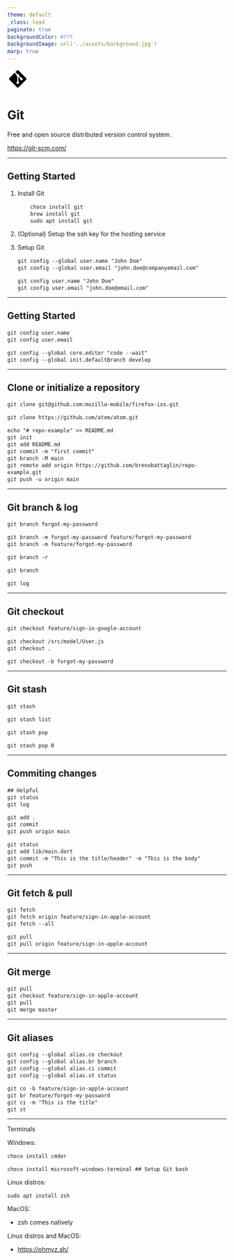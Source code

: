 ```yaml
---
theme: default
_class: lead
paginate: true
backgroundColor: #fff
backgroundImage: url('../assets/background.jpg')
marp: true
---
```


![bg left:40% 80%](../assets/bxl-git.svg)

# Git

Free and open source distributed version control system.

https://git-scm.com/

---

## Getting Started

1. Install Git
   ```shell
       choco install git
       brew install git
       sudo apt install git
   ```
1. (Optional) Setup the ssh key for the hosting service

1. Setup Git

   ```shell
   git config --global user.name "John Doe"
   git config --global user.email "john.doe@companyemail.com"
   ```

   ```shell
   git config user.name "John Doe"
   git config user.email "john.doe@email.com"
   ```

---

## Getting Started

```shell
git config user.name
git config user.email
```

```shell
git config --global core.editor "code --wait"
git config --global init.defaultBranch develop
```

---

## Clone or initialize a repository

```shell
git clone git@github.com:mozilla-mobile/firefox-ios.git
```

```shell
git clone https://github.com/atom/atom.git
```

```shell
echo "# repo-example" >> README.md
git init
git add README.md
git commit -m "first commit"
git branch -M main
git remote add origin https://github.com/brenobattaglin/repo-example.git
git push -u origin main
```

---

## Git branch & log

```shell
git branch forgot-my-password
```

```shell
git branch -m forgot-my-password feature/forgot-my-password
git branch -m feature/forgot-my-password
```

```shell
git branch -r
```

```shell
git branch
```

```shell
git log
```

---

## Git checkout

```shell
git checkout feature/sign-in-google-account
```

```shell
git checkout /src/model/User.js
git checkout .
```

```shell
git checkout -b forgot-my-password
```

---

## Git stash

```shell
git stash
```

```shell
git stash list
```

```shell
git stash pop
```

```shell
git stash pop 0
```

---

## Commiting changes

```shell
## Helpful
git status
git log
```

```shell
git add .
git commit
git push origin main
```

```shell
git status
git add lib/main.dart
git commit -m "This is the title/header" -m "This is the body"
git push
```

---

## Git fetch & pull

```shell
git fetch
git fetch origin feature/sign-in-apple-account
git fetch --all
```

```shell
git pull
git pull origin feature/sign-in-apple-account
```

---

## Git merge

```shell
git pull
git checkout feature/sign-in-apple-account
git pull
git merge master
```

---

## Git aliases

```shell
git config --global alias.co checkout
git config --global alias.br branch
git config --global alias.ci commit
git config --global alias.st status
```

```shell
git co -b feature/sign-in-apple-account
git br feature/forgot-my-password
git ci -m "This is the title"
git st
```

---

Terminals

Windows:

```shell
choco install cmder
```

```shell
choco install microsoft-windows-terminal ## Setup Git bash
```

Linux distros:

```shell
sudo apt install zsh
```

MacOS:

- zsh comes natively

Linux distros and MacOS:

- https://ohmyz.sh/

